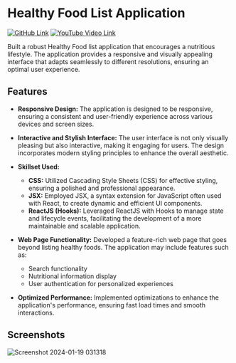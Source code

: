 # Healthy Food List Application

[![GitHub Link](https://img.shields.io/badge/GitHub-Link-green)](https://github.com/goyankabhushan/healthylistVersion1)
[![YouTube Video Link](https://img.shields.io/badge/YouTube-Video-red)](https://www.youtube.com/watch?v=zSVk_HTX5PI)

Built a robust Healthy Food list application that encourages a nutritious lifestyle. The application provides a responsive and visually appealing interface that adapts seamlessly to different resolutions, ensuring an optimal user experience.

## Features

- **Responsive Design:** The application is designed to be responsive, ensuring a consistent and user-friendly experience across various devices and screen sizes.

- **Interactive and Stylish Interface:** The user interface is not only visually pleasing but also interactive, making it engaging for users. The design incorporates modern styling principles to enhance the overall aesthetic.

- **Skillset Used:**
  - **CSS:** Utilized Cascading Style Sheets (CSS) for effective styling, ensuring a polished and professional appearance.
  - **JSX:** Employed JSX, a syntax extension for JavaScript often used with React, to create dynamic and efficient UI components.
  - **ReactJS (Hooks):** Leveraged ReactJS with Hooks to manage state and lifecycle events, facilitating the development of a more maintainable and scalable application.

- **Web Page Functionality:** Developed a feature-rich web page that goes beyond listing healthy foods. The application may include features such as:
  - Search functionality
  - Nutritional information display
  - User authentication for personalized experiences

- **Optimized Performance:** Implemented optimizations to enhance the application's performance, ensuring fast load times and smooth interactions.

## Screenshots
![Screenshot 2024-01-19 031318](https://github.com/goyankabhushan/healthylistVersion1/assets/122682007/81c83e1c-4a33-46d0-b1ac-ae582799a13b)






